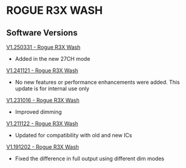 # ROGUE R3X WASH

## Software Versions

[V1.250331 - Rogue R3X Wash](https://github.com/Chauvet-Pro/ROGUER3XWASH/raw/0503520b81fc7913199b2a1955149038745a8ccb/firmware/V1.250331.zip)
- Added in the new 27CH mode

[V1.241121 - Rogue R3X Wash](https://github.com/Chauvet-Pro/ROGUER3XWASH/raw/f12f47e0f18c1cd5462a8bccb67f3f00cf569206/firmware/V1.241121.zip)
- No new features or performance enhancements were added. This update is for internal use only

[V1.231016 - Rogue R3X Wash](https://github.com/Chauvet-Pro/ROGUER3XWASH/raw/8140682f29a14102a01657fa7c99859239059c38/firmware/V1.231016.zip)
- Improved dimming

[V1.211122 - Rogue R3X Wash](https://github.com/Chauvet-Pro/ROGUER3XWASH/blob/8140682f29a14102a01657fa7c99859239059c38/firmware/V1.211122.zip)
- Updated for compatibility with old and new ICs

[V1.191202 - Rogue R3X Wash](https://github.com/Chauvet-Pro/ROGUER3XWASH/blob/8140682f29a14102a01657fa7c99859239059c38/firmware/V1.191202.zip)
- Fixed the difference in full output using different dim modes
